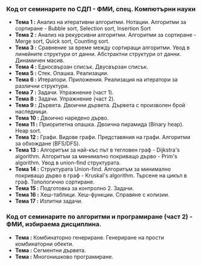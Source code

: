 ### Код от семинарите по СДП - ФМИ, спец. Компютърни науки


 - **Тема  1 :** Анализ на итеративни алгоритми. Нотации. Алгоритми за сортиране - Bubble sort, Selection sort, Insertion Sort
 - **Тема  2 :** Анализ на рекурсивни алгоритми. Алгоритми за сортиране - Merge sort, Quick sort, Counting sort. 
 - **Тема  3 :** Сравнение за време между сортиращи алгоритми. Увод в линейните структури от данни. Абстрактни структури от данни. Динамичен масив.
 - **Тема  4 :** Едносвързан списък. Двусвързан списък. 
 - **Тема  5 :** Стек. Опашка. Реализации.
 - **Тема  6 :** Итератори. Приложения. Реализация на итератори за различни структури.
 - **Тема  7 :** Задачи. Упражнение (част 1).
 - **Тема  8 :** Задачи. Упражнение (част 2). 
 - **Тема  9 :** Дървета. Двоични дървета. Дървета с произволен брой наследници.
 - **Тема 10 :** Двоично наредено дърво.
 - **Тема 11 :** Приоритетна опашка. Двоична пирамида (Binary heap). Heap sort.
 - **Тема 12 :** Графи. Видове графи. Представяния на графи. Алгоритми за обхождане (BFS/DFS).
 - **Тема 13 :** Алгоритъм за най-къс път в тегловен граф - Dijkstra's algorithm. Алгоритъм за минимално покриващо дърво - Prim's algorithm. Увод в union-find структурата.
 - **Тема 14 :** Структурата Union-find. Алгоритъм за минимално покриващо дърво в граф - Kruskal's algorithm. Търсене на цикъл в граф. Топологично сортиране.
 - **Тема 15 :** Подготовка за контролно 2. Задачи.
 - **Тема 16 :** Хеш-таблици. Хеш-функции. Справяне с колизии.
 - **Тема 17 :** Изпитни задачи.

### Код от семинарите по алгоритми и програмиране (част 2) - ФМИ, избираема дисциплина.
 - **Тема :**  Комбинаторно генериране. Генериране на прости комбинаторни обекти.
 - **Тема :**  Сегментни дървета.
 - **Тема :**  Многонишково програмиране.
